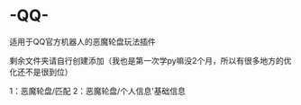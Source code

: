# -QQ-
适用于QQ官方机器人的恶魔轮盘玩法插件

剩余文件夹请自行创建添加（我也是第一次学py嘛没2个月，所以有很多地方的优化还不是很到位）

1：恶魔轮盘/匹配
2：恶魔轮盘/个人信息'基础信息
